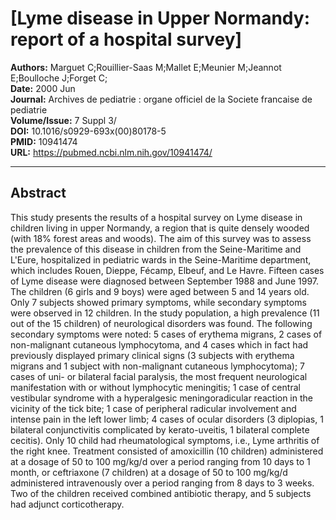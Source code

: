 # [Lyme disease in Upper Normandy: report of a hospital survey]

**Authors:** Marguet C;Rouillier-Saas M;Mallet E;Meunier M;Jeannot E;Boulloche J;Forget C;  
**Date:** 2000 Jun  
**Journal:** Archives de pediatrie : organe officiel de la Societe francaise de pediatrie  
**Volume/Issue:** 7 Suppl 3/  
**DOI:** 10.1016/s0929-693x(00)80178-5  
**PMID:** 10941474  
**URL:** https://pubmed.ncbi.nlm.nih.gov/10941474/

---

## Abstract

This study presents the results of a hospital survey on Lyme disease in children living in upper Normandy, a region that is quite densely wooded (with 18% forest areas and woods). The aim of this survey was to assess the prevalence of this disease in children from the Seine-Maritime and L'Eure, hospitalized in pediatric wards in the Seine-Maritime department, which includes Rouen, Dieppe, Fécamp, Elbeuf, and Le Havre. Fifteen cases of Lyme disease were diagnosed between September 1988 and June 1997. The children (6 girls and 9 boys) were aged between 5 and 14 years old. Only 7 subjects showed primary symptoms, while secondary symptoms were observed in 12 children. In the study population, a high prevalence (11 out of the 15 children) of neurological disorders was found. The following secondary symptoms were noted: 5 cases of erythema migrans, 2 cases of non-malignant cutaneous lymphocytoma, and 4 cases which in fact had previously displayed primary clinical signs (3 subjects with erythema migrans and 1 subject with non-malignant cutaneous lymphocytoma); 7 cases of uni- or bilateral facial paralysis, the most frequent neurological manifestation with or without lymphocytic meningitis; 1 case of central vestibular syndrome with a hyperalgesic meningoradicular reaction in the vicinity of the tick bite; 1 case of peripheral radicular involvement and intense pain in the left lower limb; 4 cases of ocular disorders (3 diplopias, 1 bilateral conjunctivitis complicated by kerato-uveitis, 1 bilateral complete cecitis). Only 10 child had rheumatological symptoms, i.e., Lyme arthritis of the right knee. Treatment consisted of amoxicillin (10 children) administered at a dosage of 50 to 100 mg/kg/d over a period ranging from 10 days to 1 month, or ceftriaxone (7 children) at a dosage of 50 to 100 mg/kg/d administered intravenously over a period ranging from 8 days to 3 weeks. Two of the children received combined antibiotic therapy, and 5 subjects had adjunct corticotherapy.
